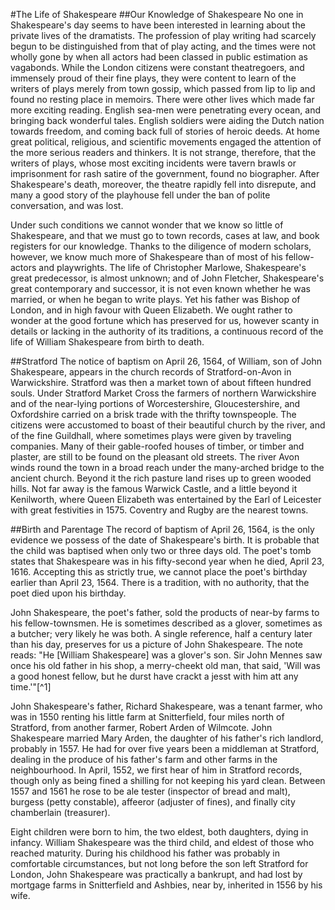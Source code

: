 #The Life of Shakespeare
##Our Knowledge of Shakespeare
No one in Shakespeare's day seems to have been interested in learning about the private lives of the dramatists. The profession of play writing had scarcely begun to be distinguished from that of play acting, and the times were not wholly gone by when all actors had been classed in public estimation as vagabonds. While the London citizens were constant theatregoers, and immensely proud of their fine plays, they were content to learn of the writers of plays merely from town gossip, which passed from lip to lip and found no resting place in memoirs. There were other lives which made far more exciting reading. English sea-men were penetrating every ocean, and bringing back wonderful tales. English soldiers were aiding the Dutch nation towards freedom, and coming back full of stories of heroic deeds. At home great political, religious, and scientific movements engaged the attention of the more serious readers and thinkers. It is not strange, therefore, that the writers of plays, whose most exciting incidents were tavern brawls or imprisonment for rash satire of the government, found no biographer. After Shakespeare's death, moreover, the theatre rapidly fell into disrepute, and many a good story of the playhouse fell under the ban of polite conversation, and was lost.

Under such conditions we cannot wonder that we know so little of Shakespeare, and that we must go to town records, cases at law, and book registers for our knowledge. Thanks to the diligence of modern scholars, however, we know much more of Shakespeare than of most of his fellow-actors and playwrights. The life of Christopher Marlowe, Shakespeare's great predecessor, is almost unknown; and of John Fletcher, Shakespeare's great contemporary and successor, it is not even known whether he was married, or when he began to write plays. Yet his father was Bishop of London, and in high favour with Queen Elizabeth. We ought rather to wonder at the good fortune which has preserved for us, however scanty in details or lacking in the authority of its traditions, a continuous record of the life of William Shakespeare from birth to death.

##Stratford
The notice of baptism on April 26, 1564, of William, son of John Shakespeare, appears in the church records of Stratford-on-Avon in Warwickshire. Stratford was then a market town of about fifteen hundred souls. Under Stratford Market Cross the farmers of northern Warwickshire and of the near-lying portions of Worcestershire, Gloucestershire, and Oxfordshire carried on a brisk trade with the thrifty townspeople. The citizens were accustomed to boast of their beautiful church by the river, and of the fine Guildhall, where sometimes plays were given by traveling companies. Many of their gable-roofed houses of timber, or timber and plaster, are still to be found on the pleasant old streets. The river Avon winds round the town in a broad reach under the many-arched bridge to the ancient church. Beyond it the rich pasture land rises up to green wooded hills. Not far away is the famous Warwick Castle, and a little beyond it Kenilworth, where Queen Elizabeth was entertained by the Earl of Leicester with great festivities in 1575. Coventry and Rugby are the nearest towns.

##Birth and Parentage
The record of baptism of April 26, 1564, is the only evidence we possess of the date of Shakespeare's birth. It is probable that the child was baptised when only two or three days old. The poet's tomb states that Shakespeare was in his fifty-second year when he died, April 23, 1616. Accepting this as strictly true, we cannot place the poet's birthday earlier than April 23, 1564. There is a tradition, with no authority, that the poet died upon his birthday.

John Shakespeare, the poet's father, sold the products of near-by farms to his fellow-townsmen. He is sometimes described as a glover, sometimes as a butcher; very likely he was both. A single reference, half a century later than his day, preserves for us a picture of John Shakespeare. The note reads: "He [William Shakespeare] was a glover's son. Sir John Mennes saw once his old father in his shop, a merry-cheekt old man, that said, 'Will was a good honest fellow, but he durst have crackt a jesst with him att any time.'"[^1]

John Shakespeare's father, Richard Shakespeare, was a tenant farmer, who was in 1550 renting his little farm at Snitterfield, four miles north of Stratford, from another farmer, Robert Arden of Wilmcote. John Shakespeare married Mary Arden, the daughter of his father's rich landlord, probably in 1557. He had for over five years been a middleman at Stratford, dealing in the produce of his father's farm and other farms in the neighbourhood. In April, 1552, we first hear of him in Stratford records, though only as being fined a shilling for not keeping his yard clean. Between 1557 and 1561 he rose to be ale tester (inspector of bread and malt), burgess (petty constable), affeeror (adjuster of fines), and finally city chamberlain (treasurer).

Eight children were born to him, the two eldest, both daughters, dying in infancy. William Shakespeare was the third child, and eldest of those who reached maturity. During his childhood his father was probably in comfortable circumstances, but not long before the son left Stratford for London, John Shakespeare was practically a bankrupt, and had lost by mortgage farms in Snitterfield and Ashbies, near by, inherited in 1556 by his wife.